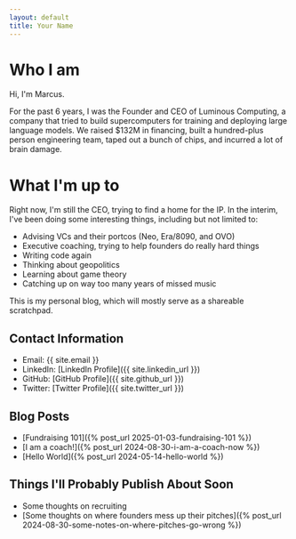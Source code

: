 ```yaml
---
layout: default 
title: Your Name
---
```


# Who I am 
 Hi, I'm Marcus. 
 
For the past 6 years, I was the Founder and CEO of Luminous Computing, a company that tried to build supercomputers for training and deploying large language models. We raised $132M in financing, built a hundred-plus person engineering team, taped out a bunch of chips, and incurred a lot of brain damage.

# What I'm up to 
Right now, I'm still the CEO, trying to find a home for the IP. In the interim, I've been doing some interesting things, including but not limited to:

- Advising VCs and their portcos (Neo, Era/8090, and OVO)
- Executive coaching, trying to help founders do really hard things
- Writing code again
- Thinking about geopolitics
- Learning about game theory
- Catching up on way too many years of missed music 

This is my personal blog, which will mostly serve as a shareable scratchpad. 

## Contact Information
- Email: {{ site.email }}
- LinkedIn: [LinkedIn Profile]({{ site.linkedin_url }})
- GitHub: [GitHub Profile]({{ site.github_url }})
- Twitter: [Twitter Profile]({{ site.twitter_url }})

## Blog Posts
- [Fundraising 101]({% post_url 2025-01-03-fundraising-101 %})
- [I am a coach!]({% post_url 2024-08-30-i-am-a-coach-now %})
- [Hello World]({% post_url 2024-05-14-hello-world %})


## Things I'll Probably Publish About Soon
- Some thoughts on recruiting
- [Some thoughts on where founders mess up their pitches]({% post_url 2024-08-30-some-notes-on-where-pitches-go-wrong %}) 